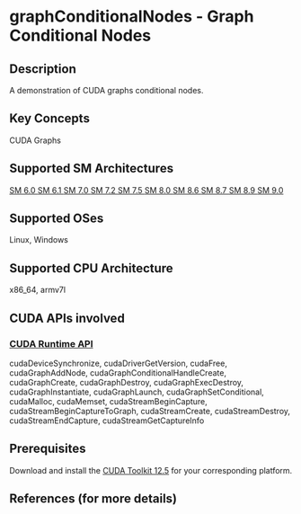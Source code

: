 # graphConditionalNodes - Graph Conditional Nodes

## Description

A demonstration of CUDA graphs conditional nodes.

## Key Concepts

CUDA Graphs

## Supported SM Architectures

[SM 6.0 ](https://developer.nvidia.com/cuda-gpus)  [SM 6.1 ](https://developer.nvidia.com/cuda-gpus)  [SM 7.0 ](https://developer.nvidia.com/cuda-gpus)  [SM 7.2 ](https://developer.nvidia.com/cuda-gpus)  [SM 7.5 ](https://developer.nvidia.com/cuda-gpus)  [SM 8.0 ](https://developer.nvidia.com/cuda-gpus)  [SM 8.6 ](https://developer.nvidia.com/cuda-gpus)  [SM 8.7 ](https://developer.nvidia.com/cuda-gpus)  [SM 8.9 ](https://developer.nvidia.com/cuda-gpus)  [SM 9.0 ](https://developer.nvidia.com/cuda-gpus)

## Supported OSes

Linux, Windows

## Supported CPU Architecture

x86_64, armv7l

## CUDA APIs involved

### [CUDA Runtime API](http://docs.nvidia.com/cuda/cuda-runtime-api/index.html)
cudaDeviceSynchronize, cudaDriverGetVersion, cudaFree, cudaGraphAddNode, cudaGraphConditionalHandleCreate, cudaGraphCreate, cudaGraphDestroy, cudaGraphExecDestroy, cudaGraphInstantiate, cudaGraphLaunch, cudaGraphSetConditional, cudaMalloc, cudaMemset, cudaStreamBeginCapture, cudaStreamBeginCaptureToGraph, cudaStreamCreate, cudaStreamDestroy, cudaStreamEndCapture, cudaStreamGetCaptureInfo

## Prerequisites

Download and install the [CUDA Toolkit 12.5](https://developer.nvidia.com/cuda-downloads) for your corresponding platform.

## References (for more details)
